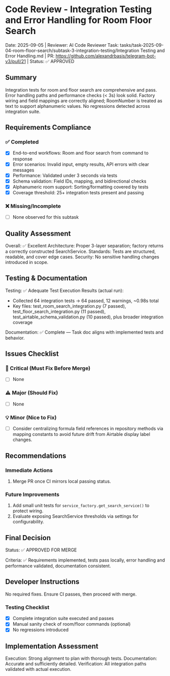 # Code Review - Integration Testing and Error Handling for Room Floor Search

Date: 2025-09-05 | Reviewer: AI Code Reviewer
Task: tasks/task-2025-09-04-room-floor-search/subtask-3-integration-testing/Integration Testing and Error Handling.md | PR: https://github.com/alexandrbasis/telegram-bot-v3/pull/21 | Status: ✅ APPROVED

## Summary
Integration tests for room and floor search are comprehensive and pass. Error handling paths and performance checks (< 3s) look solid. Factory wiring and field mappings are correctly aligned; RoomNumber is treated as text to support alphanumeric values. No regressions detected across integration suite.

## Requirements Compliance
### ✅ Completed
- [x] End-to-end workflows: Room and floor search from command to response
- [x] Error scenarios: Invalid input, empty results, API errors with clear messages
- [x] Performance: Validated under 3 seconds via tests
- [x] Schema validation: Field IDs, mapping, and bidirectional checks
- [x] Alphanumeric room support: Sorting/formatting covered by tests
- [x] Coverage threshold: 25+ integration tests present and passing

### ❌ Missing/Incomplete
- [ ] None observed for this subtask

## Quality Assessment
Overall: ✅ Excellent
Architecture: Proper 3-layer separation; factory returns a correctly constructed SearchService. Standards: Tests are structured, readable, and cover edge cases. Security: No sensitive handling changes introduced in scope.

## Testing & Documentation
Testing: ✅ Adequate
Test Execution Results (actual run):
- Collected 64 integration tests → 64 passed, 12 warnings, ~0.98s total
- Key files: test_room_search_integration.py (7 passed), test_floor_search_integration.py (11 passed), test_airtable_schema_validation.py (10 passed), plus broader integration coverage

Documentation: ✅ Complete — Task doc aligns with implemented tests and behavior.

## Issues Checklist

### 🚨 Critical (Must Fix Before Merge)
- [ ] None

### ⚠️ Major (Should Fix)
- [ ] None

### 💡 Minor (Nice to Fix)
- [ ] Consider centralizing formula field references in repository methods via mapping constants to avoid future drift from Airtable display label changes.

## Recommendations
### Immediate Actions
1. Merge PR once CI mirrors local passing status.

### Future Improvements
1. Add small unit tests for `service_factory.get_search_service()` to protect wiring.
2. Evaluate exposing SearchService thresholds via settings for configurability.

## Final Decision
Status: ✅ APPROVED FOR MERGE

Criteria:
✅ Requirements implemented, tests pass locally, error handling and performance validated, documentation consistent.

## Developer Instructions
No required fixes. Ensure CI passes, then proceed with merge.

### Testing Checklist
- [x] Complete integration suite executed and passes
- [x] Manual sanity check of room/floor commands (optional) 
- [x] No regressions introduced

## Implementation Assessment
Execution: Strong alignment to plan with thorough tests.
Documentation: Accurate and sufficiently detailed.
Verification: All integration paths validated with actual execution.
